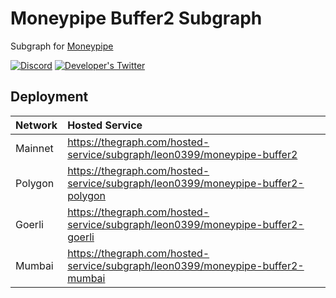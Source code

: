 # Moneypipe Buffer2 Subgraph

Subgraph for [Moneypipe](https://moneypipe.xyz/)

[![Discord](https://img.shields.io/discord/966090258104062023?label=Discord&logo=discord)](https://discord.gg/YUtRKAqty2)
[![Developer's Twitter](https://img.shields.io/twitter/follow/leon0399?color=%231DA1F2&label=Developer%27s%20Twitter&logo=twitter)](https://twitter.com/leon0399)

## Deployment

| Network | Hosted Service |
| :------ | :------------- |
| Mainnet | https://thegraph.com/hosted-service/subgraph/leon0399/moneypipe-buffer2         |
| Polygon | https://thegraph.com/hosted-service/subgraph/leon0399/moneypipe-buffer2-polygon |
| Goerli  | https://thegraph.com/hosted-service/subgraph/leon0399/moneypipe-buffer2-goerli  |
| Mumbai  | https://thegraph.com/hosted-service/subgraph/leon0399/moneypipe-buffer2-mumbai  |

